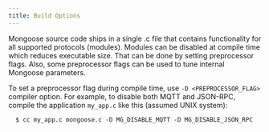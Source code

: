 ```yaml
---
title: Build Options
---
```


Mongoose source code ships in a single .c file that contains functionality
for all supported protocols (modules). Modules can be disabled at compile
time which reduces executable size. That can be done by setting preprocessor
flags. Also, some preprocessor flags can be used to tune internal Mongoose
parameters.

To set a preprocessor flag during compile time, use `-D <PREPROCESSOR_FLAG>`
compiler option. For example, to disable both MQTT and JSON-RPC,
compile the application `my_app.c` like this (assumed UNIX system):

```
  $ cc my_app.c mongoose.c -D MG_DISABLE_MQTT -D MG_DISABLE_JSON_RPC
```
